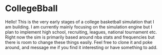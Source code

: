 # CollegeBball
Hello! This is the very early stages of a college basketball simulation that I am building. I am currently mainly focusing on the simulation engine but I plan to implement high school, recruiting, leagues, national tournament etc. Right now the sim is primarily based around nba stats and frequencies but there is room to change these things easily.
Feel free to clone it and poke around, and message me if you find it interesting or have something to add.
